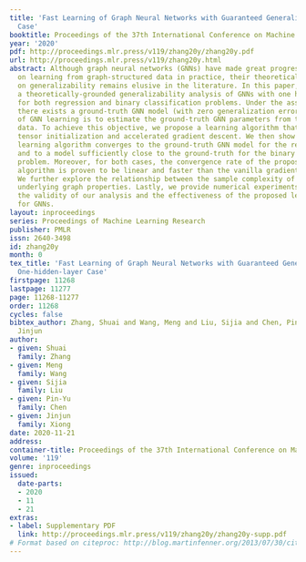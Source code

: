 ```yaml
---
title: 'Fast Learning of Graph Neural Networks with Guaranteed Generalizability: One-hidden-layer
  Case'
booktitle: Proceedings of the 37th International Conference on Machine Learning
year: '2020'
pdf: http://proceedings.mlr.press/v119/zhang20y/zhang20y.pdf
url: http://proceedings.mlr.press/v119/zhang20y.html
abstract: Although graph neural networks (GNNs) have made great progress recently
  on learning from graph-structured data in practice, their theoretical guarantee
  on generalizability remains elusive in the literature. In this paper, we provide
  a theoretically-grounded generalizability analysis of GNNs with one hidden layer
  for both regression and binary classification problems. Under the assumption that
  there exists a ground-truth GNN model (with zero generalization error), the objective
  of GNN learning is to estimate the ground-truth GNN parameters from the training
  data. To achieve this objective, we propose a learning algorithm that is built on
  tensor initialization and accelerated gradient descent. We then show that the proposed
  learning algorithm converges to the ground-truth GNN model for the regression problem,
  and to a model sufficiently close to the ground-truth for the binary classification
  problem. Moreover, for both cases, the convergence rate of the proposed learning
  algorithm is proven to be linear and faster than the vanilla gradient descent algorithm.
  We further explore the relationship between the sample complexity of GNNs and their
  underlying graph properties. Lastly, we provide numerical experiments to demonstrate
  the validity of our analysis and the effectiveness of the proposed learning algorithm
  for GNNs.
layout: inproceedings
series: Proceedings of Machine Learning Research
publisher: PMLR
issn: 2640-3498
id: zhang20y
month: 0
tex_title: 'Fast Learning of Graph Neural Networks with Guaranteed Generalizability:
  One-hidden-layer Case'
firstpage: 11268
lastpage: 11277
page: 11268-11277
order: 11268
cycles: false
bibtex_author: Zhang, Shuai and Wang, Meng and Liu, Sijia and Chen, Pin-Yu and Xiong,
  Jinjun
author:
- given: Shuai
  family: Zhang
- given: Meng
  family: Wang
- given: Sijia
  family: Liu
- given: Pin-Yu
  family: Chen
- given: Jinjun
  family: Xiong
date: 2020-11-21
address: 
container-title: Proceedings of the 37th International Conference on Machine Learning
volume: '119'
genre: inproceedings
issued:
  date-parts:
  - 2020
  - 11
  - 21
extras:
- label: Supplementary PDF
  link: http://proceedings.mlr.press/v119/zhang20y/zhang20y-supp.pdf
# Format based on citeproc: http://blog.martinfenner.org/2013/07/30/citeproc-yaml-for-bibliographies/
---
```


